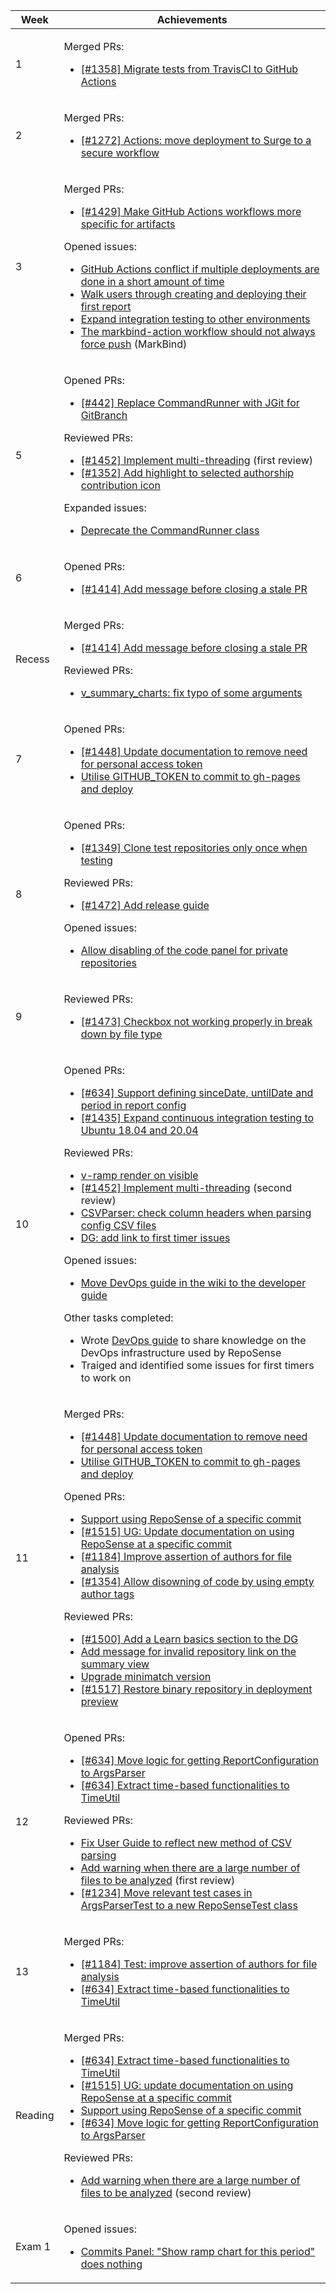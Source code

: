 <table class="markbind-table table table-bordered table-striped">
<thead>
<tr>
<th>Week</th>
<th>Achievements</th>
</tr>
</thead>
<tbody>
<tr>
<td>1</td>
<td>

Merged PRs:
- [\[#1358\] Migrate tests from TravisCI to GitHub Actions](https://github.com/reposense/RepoSense/pull/1400)

</td>
</tr>
<tr>
<td>2</td>
<td>

Merged PRs:
- [\[#1272\] Actions: move deployment to Surge to a secure workflow](https://github.com/reposense/RepoSense/pull/1411)

</td>
</tr>
<tr>
<td>3</td>
<td>

Merged PRs:
- [\[#1429\] Make GitHub Actions workflows more specific for artifacts](https://github.com/reposense/RepoSense/pull/1434)

Opened issues:
- [GitHub Actions conflict if multiple deployments are done in a short amount of time](https://github.com/reposense/RepoSense/issues/1429)
- [Walk users through creating and deploying their first report](https://github.com/reposense/RepoSense/issues/1430)
- [Expand integration testing to other environments](https://github.com/reposense/RepoSense/issues/1435)
- [The markbind-action workflow should not always force push](https://github.com/MarkBind/markbind/issues/1461) (MarkBind)

</td>
</tr>
<tr>
<td>5</td>
<td>

Opened PRs:
- [\[#442\] Replace CommandRunner with JGit for GitBranch](https://github.com/reposense/RepoSense/pull/1454)

Reviewed PRs:
- [\[#1452\] Implement multi-threading](https://github.com/reposense/RepoSense/pull/1451) (first review)
- [\[#1352\] Add highlight to selected authorship contribution icon](https://github.com/reposense/RepoSense/pull/1453)

Expanded issues:
- [Deprecate the CommandRunner class](https://github.com/reposense/RepoSense/issues/442)

</td>
</tr>
<tr>
<td>6</td>
<td>

Opened PRs:
- [\[#1414\] Add message before closing a stale PR](https://github.com/reposense/RepoSense/pull/1456)

</td>
</tr>
<tr>
<td>Recess</td>
<td>

Merged PRs:
- [\[#1414\] Add message before closing a stale PR](https://github.com/reposense/RepoSense/pull/1456)

Reviewed PRs:
- [v_summary_charts: fix typo of some arguments](https://github.com/reposense/RepoSense/pull/1457)

</td>
</tr>
</tr>
<tr>
<td>7</td>
<td>

Opened PRs:
- [\[#1448\] Update documentation to remove need for personal access token](https://github.com/reposense/RepoSense/pull/1465)
- [Utilise GITHUB_TOKEN to commit to gh-pages and deploy](https://github.com/reposense/publish-RepoSense/pull/9)

</td>
</tr>
</tr>
<tr>
<td>8</td>
<td>

Opened PRs:
- [\[#1349\] Clone test repositories only once when testing](https://github.com/reposense/RepoSense/pull/1478)

Reviewed PRs:
- [\[#1472\] Add release guide](https://github.com/reposense/RepoSense/pull/1474)

Opened issues:
- [Allow disabling of the code panel for private repositories](https://github.com/reposense/RepoSense/issues/1479)

</td>
</tr>
<tr>
<td>9</td>
<td>

Reviewed PRs:
- [\[#1473\] Checkbox not working properly in break down by file type](https://github.com/reposense/RepoSense/pull/1475)

</td>
</tr>
<tr>
<td>10</td>
<td>

Opened PRs:
- [\[#634\] Support defining sinceDate, untilDate and period in report config](https://github.com/reposense/RepoSense/pull/1501)
- [\[#1435\] Expand continuous integration testing to Ubuntu 18.04 and 20.04](https://github.com/reposense/RepoSense/pull/1503)

Reviewed PRs:
- [v-ramp render on visible](https://github.com/reposense/RepoSense/pull/1477)
- [\[#1452\] Implement multi-threading](https://github.com/reposense/RepoSense/pull/1451) (second review)
- [CSVParser: check column headers when parsing config CSV files](https://github.com/reposense/RepoSense/pull/1459)
- [DG: add link to first timer issues](https://github.com/reposense/RepoSense/pull/1492)

Opened issues:
- [Move DevOps guide in the wiki to the developer guide](https://github.com/reposense/RepoSense/issues/1493)

Other tasks completed:
- Wrote [DevOps guide](https://github.com/reposense/RepoSense/wiki/DevOps-guide) to share knowledge on the DevOps infrastructure used by RepoSense
- Traiged and identified some issues for first timers to work on

</td>
</tr>
<tr>
<td>11</td>
<td>

Merged PRs:
- [\[#1448\] Update documentation to remove need for personal access token](https://github.com/reposense/RepoSense/pull/1465)
- [Utilise GITHUB_TOKEN to commit to gh-pages and deploy](https://github.com/reposense/publish-RepoSense/pull/9)

Opened PRs:
- [Support using RepoSense of a specific commit](https://github.com/reposense/publish-RepoSense/pull/10)
- [\[#1515\] UG: Update documentation on using RepoSense at a specific commit](https://github.com/reposense/RepoSense/pull/1516)
- [\[#1184\] Improve assertion of authors for file analysis](https://github.com/reposense/RepoSense/pull/1518)
- [\[#1354\] Allow disowning of code by using empty author tags](https://github.com/reposense/RepoSense/pull/1520)

Reviewed PRs:
- [\[#1500\] Add a Learn basics section to the DG](https://github.com/reposense/RepoSense/pull/1507)
- [Add message for invalid repository link on the summary view](https://github.com/reposense/RepoSense/pull/1509)
- [Upgrade minimatch version](https://github.com/reposense/RepoSense/pull/1511)
- [\[#1517\] Restore binary repository in deployment preview](https://github.com/reposense/RepoSense/pull/1522)

</td>
</tr>
<tr>
<td>12</td>
<td>

Opened PRs:
- [\[#634\] Move logic for getting ReportConfiguration to ArgsParser](https://github.com/reposense/RepoSense/pull/1534)
- [\[#634\] Extract time-based functionalities to TimeUtil](https://github.com/reposense/RepoSense/pull/1535)

Reviewed PRs:
- [Fix User Guide to reflect new method of CSV parsing](https://github.com/reposense/RepoSense/pull/1523)
- [Add warning when there are a large number of files to be analyzed](https://github.com/reposense/RepoSense/pull/1524) (first review)
- [\[#1234\] Move relevant test cases in ArgsParserTest to a new RepoSenseTest class](https://github.com/reposense/RepoSense/pull/1530)

</td>
</tr>
<tr>
<td>13</td>
<td>

Merged PRs:
- [\[#1184\] Test: improve assertion of authors for file analysis](https://github.com/reposense/RepoSense/pull/1518)
- [\[#634\] Extract time-based functionalities to TimeUtil](https://github.com/reposense/RepoSense/pull/1535)

</td>
</tr>
<tr>
<td>Reading</td>
<td>

Merged PRs:
- [\[#634\] Extract time-based functionalities to TimeUtil](https://github.com/reposense/RepoSense/pull/1535)
- [\[#1515\] UG: update documentation on using RepoSense at a specific commit](https://github.com/reposense/RepoSense/pull/1516)
- [Support using RepoSense of a specific commit](https://github.com/reposense/publish-RepoSense/pull/10)
- [\[#634\] Move logic for getting ReportConfiguration to ArgsParser](https://github.com/reposense/RepoSense/pull/1534)

Reviewed PRs:
- [Add warning when there are a large number of files to be analyzed](https://github.com/reposense/RepoSense/pull/1524) (second review)

</td>
</tr>
<tr>
<td>Exam 1</td>
<td>

Opened issues:
- [Commits Panel: "Show ramp chart for this period" does nothing](https://github.com/reposense/RepoSense/issues/1543)

</td>
</tr>
</tbody>
</table>
